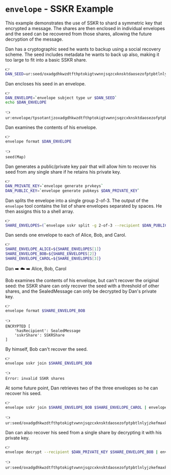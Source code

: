 # `envelope` - SSKR Example

This example demonstrates the use of SSKR to shard a symmetric key that encrypted a message. The shares are then enclosed in individual envelopes and the seed can be recovered from those shares, allowing the future decryption of the message.

Dan has a cryptographic seed he wants to backup using a social recovery scheme. The seed includes metadata he wants to back up also, making it too large to fit into a basic SSKR share.

```bash
👉
DAN_SEED=ur:seed/oxadgdhkwzdtfthptokigtvwnnjsqzcxknsktdaosezofptpbtlnlyjzkefmaxkpfyhsjpjecxgdkpjpjojzihcxfpjskphscxgsjlkoihaakskggsjljpihjncxinjojkkpjncxiejljzjljpcxjkinjycxhsjnihjydwcxiajljtjkihiajyihjykpjpcxhsieinjoinjkiainjtiocxihjzinjydwcxjkihiecxiejlcxihinkpjkjnjliecxjyihjnjojljpcxinjtiainieiniekpjtjycxkpjycxjzhsidjljpihcxihjycxiejljzjljpihcxjnhsiojthscxhsjzinjskphsdmluwmoxny
```

Dan encloses his seed in an envelope.

```bash
👉
DAN_ENVELOPE=`envelope subject type ur $DAN_SEED`
echo $DAN_ENVELOPE
```

```
👈
ur:envelope/tpsotantjzoxadgdhkwzdtfthptokigtvwnnjsqzcxknsktdaosezofptpbtlnlyjzkefmaxkpfyhsjpjecxgdkpjpjojzihcxfpjskphscxgsjlkoihaakskggsjljpihjncxinjojkkpjncxiejljzjljpcxjkinjycxhsjnihjydwcxiajljtjkihiajyihjykpjpcxhsieinjoinjkiainjtiocxihjzinjydwcxjkihiecxiejlcxihinkpjkjnjliecxjyihjnjojljpcxinjtiainieiniekpjtjycxkpjycxjzhsidjljpihcxihjycxiejljzjljpihcxjnhsiojthscxhsjzinjskphsdmfmflcnfy
```

Dan examines the contents of his envelope.

```bash
👉
envelope format $DAN_ENVELOPE
```

```
👈
seed(Map)
```

Dan generates a public/private key pair that will allow him to recover his seed from any single share if he retains his private key.

```bash
👉
DAN_PRIVATE_KEY=`envelope generate prvkeys`
DAN_PUBLIC_KEY=`envelope generate pubkeys $DAN_PRIVATE_KEY`
```

Dan splits the envelope into a single group 2-of-3. The output of the `envelope` tool contains the list of share envelopes separated by spaces. He then assigns this to a shell array.

```bash
👉
SHARE_ENVELOPES=(`envelope sskr split -g 2-of-3 --recipient $DAN_PUBLIC_KEY $DAN_ENVELOPE`)
```

Dan sends one envelope to each of Alice, Bob, and Carol.

```bash
👉
SHARE_ENVELOPE_ALICE=${SHARE_ENVELOPES[1]}
SHARE_ENVELOPE_BOB=${SHARE_ENVELOPES[2]}
SHARE_ENVELOPE_CAROL=${SHARE_ENVELOPES[3]}
```

Dan ➡️ ☁️ ➡️ Alice, Bob, Carol

Bob examines the contents of his envelope, but can't recover the original seed: the SSKR share can only recover the seed with a threshold of other shares, and the SealedMessage can only be decrypted by Dan's private key.

```bash
👉
envelope format $SHARE_ENVELOPE_BOB
```

```
👈
ENCRYPTED [
    'hasRecipient': SealedMessage
    'sskrShare': SSKRShare
]
```

By himself, Bob can't recover the seed.

```bash
👉
envelope sskr join $SHARE_ENVELOPE_BOB
```

```
👈
Error: invalid SSKR shares
```

At some future point, Dan retrieves two of the three envelopes so he can recover his seed.

```bash
👉
envelope sskr join $SHARE_ENVELOPE_BOB $SHARE_ENVELOPE_CAROL | envelope extract ur
```

```
👈
ur:seed/oxadgdhkwzdtfthptokigtvwnnjsqzcxknsktdaosezofptpbtlnlyjzkefmaxkpfyhsjpjecxgdkpjpjojzihcxfpjskphscxgsjlkoihaakskggsjljpihjncxinjojkkpjncxiejljzjljpcxjkinjycxhsjnihjydwcxiajljtjkihiajyihjykpjpcxhsieinjoinjkiainjtiocxihjzinjydwcxjkihiecxiejlcxihinkpjkjnjliecxjyihjnjojljpcxinjtiainieiniekpjtjycxkpjycxjzhsidjljpihcxihjycxiejljzjljpihcxjnhsiojthscxhsjzinjskphsdmluwmoxny
```

Dan can also recover his seed from a single share by decrypting it with his private key.

```bash
👉
envelope decrypt --recipient $DAN_PRIVATE_KEY $SHARE_ENVELOPE_BOB | envelope extract wrapped | envelope extract ur
```

```
👈
ur:seed/oxadgdhkwzdtfthptokigtvwnnjsqzcxknsktdaosezofptpbtlnlyjzkefmaxkpfyhsjpjecxgdkpjpjojzihcxfpjskphscxgsjlkoihaakskggsjljpihjncxinjojkkpjncxiejljzjljpcxjkinjycxhsjnihjydwcxiajljtjkihiajyihjykpjpcxhsieinjoinjkiainjtiocxihjzinjydwcxjkihiecxiejlcxihinkpjkjnjliecxjyihjnjojljpcxinjtiainieiniekpjtjycxkpjycxjzhsidjljpihcxihjycxiejljzjljpihcxjnhsiojthscxhsjzinjskphsdmluwmoxny
```
